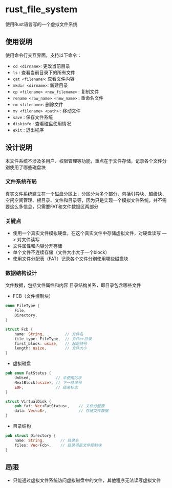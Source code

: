 # rust_file_system
使用Rust语言写的一个虚拟文件系统

## 使用说明
使用命令行交互界面，支持以下命令：
* `cd <dirname>`: 更改当前目录
* `ls` : 查看当前目录下的所有文件
* `cat <filename>`: 查看文件内容
* `mkdir <dirname>`: 新建目录
* `cp <filename> <new_filename>` : 复制文件
* `rename <raw_name> <new_name>` : 重命名文件
* `rm <filename>`: 删除文件
* `mv <filename> <path>` : 移动文件
* `save` : 保存文件系统
* `diskinfo` : 查看磁盘使用情况
* `exit` : 退出程序

## 设计说明
本文件系统不涉及多用户、权限管理等功能，重点在于文件存储，记录各个文件分别使用了哪些磁盘块

### 文件系统布局
真实文件系统建立在一个磁盘分区上，分区分为多个部分，包括引导块、超级快、空闲空间管理、根目录、文件和目录等，因为只是实现一个模拟文件系统，并不需要这么多信息，只需要FAT和文件数据区两部分

### 关键点
* 使用一个真实文件模拟硬盘，在这个真实文件中存储虚拟文件，对硬盘读写 —> 对文件读写
* 文件属性和内容分开存储
* 单个文件不连续存储（文件大小大于一个block）
* 使用文件分配表（FAT）记录各个文件分别使用哪些磁盘块

### 数据结构设计
文件数据，包括文件属性和内容
目录结构关系，即目录包含哪些文件
* FCB（文件控制块）
```rust
enum FileType {
    File,
    Directory,
}

struct Fcb {
    name: String,         // 文件名
    file_type: FileType,  // 文件or目录
    first_block: usize,   // 起始块号
    length: usize,        // 文件大小
}
```
* 虚拟磁盘
```rust
pub enum FatStatus {
    UnUsed,           // 未使用的块
    NextBlock(usize), // 下一块块号
    EOF,              // 结束标志
}

struct VirtualDisk {
    pub fat: Vec<FatStatus>,    // 文件分配表
    data: Vec<u8>,              // 存储文件数据
}
```
* 目录结构
```rust
pub struct Directory {
    name: String,       // 目录名
    files: Vec<Fcb>,    // 目录项是文件控制块
}
```

## 局限
* 只能通过虚拟文件系统访问虚拟磁盘中的文件，其他程序无法读写虚拟文件
